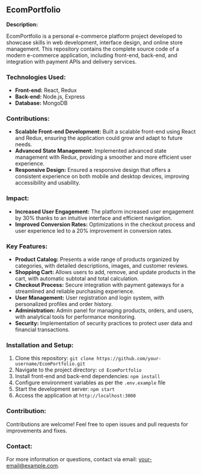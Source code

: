 
## EcomPortfolio

**Description:**

EcomPortfolio is a personal e-commerce platform project developed to showcase skills in web development, interface design, and online store management. This repository contains the complete source code of a modern e-commerce application, including front-end, back-end, and integration with payment APIs and delivery services.

### Technologies Used:

-   **Front-end:** React, Redux
-   **Back-end:** Node.js, Express
-   **Database:** MongoDB

### Contributions:

-   **Scalable Front-end Development:** Built a scalable front-end using React and Redux, ensuring the application could grow and adapt to future needs.
-   **Advanced State Management:** Implemented advanced state management with Redux, providing a smoother and more efficient user experience.
-   **Responsive Design:** Ensured a responsive design that offers a consistent experience on both mobile and desktop devices, improving accessibility and usability.

### Impact:

-   **Increased User Engagement:** The platform increased user engagement by 30% thanks to an intuitive interface and efficient navigation.
-   **Improved Conversion Rates:** Optimizations in the checkout process and user experience led to a 20% improvement in conversion rates.

### Key Features:

-   **Product Catalog:** Presents a wide range of products organized by categories, with detailed descriptions, images, and customer reviews.
-   **Shopping Cart:** Allows users to add, remove, and update products in the cart, with automatic subtotal and total calculation.
-   **Checkout Process:** Secure integration with payment gateways for a streamlined and reliable purchasing experience.
-   **User Management:** User registration and login system, with personalized profiles and order history.
-   **Administration:** Admin panel for managing products, orders, and users, with analytical tools for performance monitoring.
-   **Security:** Implementation of security practices to protect user data and financial transactions.

### Installation and Setup:

1.  Clone this repository: `git clone https://github.com/your-username/EcomPortfolio.git`
2.  Navigate to the project directory: `cd EcomPortfolio`
3.  Install front-end and back-end dependencies: `npm install`
4.  Configure environment variables as per the `.env.example` file
5.  Start the development server: `npm start`
6.  Access the application at `http://localhost:3000`

### Contribution:

Contributions are welcome! Feel free to open issues and pull requests for improvements and fixes.

### Contact:

For more information or questions, contact via email: your-email@example.com.
